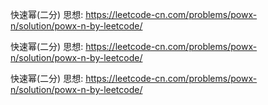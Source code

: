 快速幂(二分) 思想: https://leetcode-cn.com/problems/powx-n/solution/powx-n-by-leetcode/

快速幂(二分) 思想: https://leetcode-cn.com/problems/powx-n/solution/powx-n-by-leetcode/


快速幂(二分) 思想: https://leetcode-cn.com/problems/powx-n/solution/powx-n-by-leetcode/

